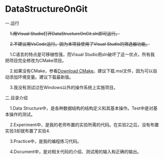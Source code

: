 # DataStructureOnGit

一.运行

    ~~1.用Visual Studio打开DataStructureOnGit.sln即可运行。~~

    ~~2.不建议用VsCode运行。因为本项目使用了Visual Studio的筛选器功能。~~

    1.C语言的特点是可移植性强，而Visual Studio用sln破坏了这一优点，所有我把项目完全修改为CMake项目。

    2.如果没有CMake，参看[Download CMake](https://cmake.org/download/)。建议下载.msi文件，因为可以自动添加环境变量。建议下载最新版。

    3.我没有测试过在Windows以外的操作系统上实施项目。

二.目录介绍

    1.Data Structure中，是各种数据结构的结构定义和其基本操作。Test中是对基本操作的测试。

    2.Experiment中，是我的老师布置的实验所需的代码。在实验2之后，没有布置实验3却就布置了实验4.

    3.Practice中，是我的编程练习代码。

    4.Document中，是对相关代码的介绍、测试用的输入和正确的输出。
